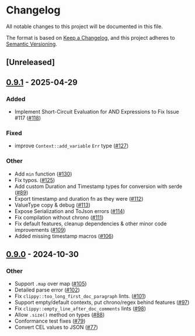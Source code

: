 # Changelog

All notable changes to this project will be documented in this file.

The format is based on [Keep a Changelog](https://keepachangelog.com/en/1.0.0/),
and this project adheres to [Semantic Versioning](https://semver.org/spec/v2.0.0.html).

## [Unreleased]

## [0.9.1](https://github.com/clarkmcc/cel-rust/compare/cel-interpreter-v0.9.0...cel-interpreter-v0.9.1) - 2025-04-29

### Added

- Implement Short-Circuit Evaluation for AND Expressions to Fix Issue #117 ([#118](https://github.com/clarkmcc/cel-rust/pull/118))

### Fixed

- improve `Context::add_variable` `Err` type ([#127](https://github.com/clarkmcc/cel-rust/pull/127))

### Other

- Add `min` function ([#130](https://github.com/clarkmcc/cel-rust/pull/130))
- Fix typos. ([#125](https://github.com/clarkmcc/cel-rust/pull/125))
- Add custom Duration and Timestamp types for conversion with serde ([#89](https://github.com/clarkmcc/cel-rust/pull/89))
- Export timestamp and duration fn as they were ([#112](https://github.com/clarkmcc/cel-rust/pull/112))
- ValueType copy & debug ([#113](https://github.com/clarkmcc/cel-rust/pull/113))
- Expose Serialization and ToJson errors ([#114](https://github.com/clarkmcc/cel-rust/pull/114))
- Fix compilation without chrono ([#111](https://github.com/clarkmcc/cel-rust/pull/111))
- Fix default features, cleanup dependencies & other minor code improvements ([#109](https://github.com/clarkmcc/cel-rust/pull/109))
- Added missing timestamp macros ([#106](https://github.com/clarkmcc/cel-rust/pull/106))

## [0.9.0](https://github.com/clarkmcc/cel-rust/compare/cel-interpreter-v0.8.1...cel-interpreter-v0.9.0) - 2024-10-30

### Other

- Support `.map` over map ([#105](https://github.com/clarkmcc/cel-rust/pull/105))
- Detailed parse error ([#102](https://github.com/clarkmcc/cel-rust/pull/102))
- Fix `clippy::too_long_first_doc_paragraph` lints. ([#101](https://github.com/clarkmcc/cel-rust/pull/101))
- Support empty/default contexts, put chrono/regex behind features ([#97](https://github.com/clarkmcc/cel-rust/pull/97))
- Fix `clippy::empty_line_after_doc_comments` lints ([#98](https://github.com/clarkmcc/cel-rust/pull/98))
- Allow `.size()` method on types ([#88](https://github.com/clarkmcc/cel-rust/pull/88))
- Conformance test fixes ([#79](https://github.com/clarkmcc/cel-rust/pull/79))
- Convert CEL values to JSON ([#77](https://github.com/clarkmcc/cel-rust/pull/77))
